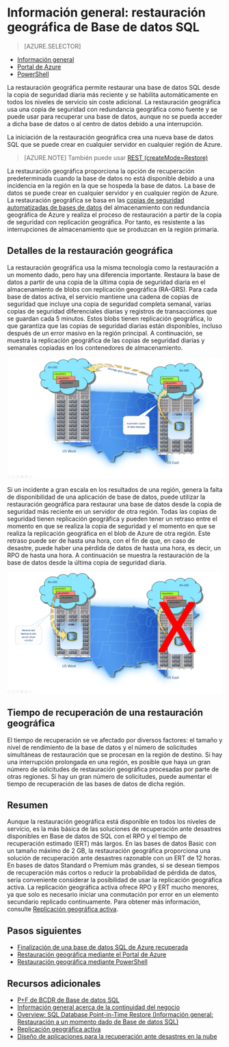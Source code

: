 <properties
   pageTitle="Continuidad del negocio en la nube: restauración geográfica| Microsoft Azure"
   description="Obtenga información acerca de cómo la Base de datos SQL de Azure permite la continuidad del negocio en la nube y la recuperación de la base de datos, y ayuda a que las aplicaciones críticas de la nube se sigan ejecutando."
   services="sql-database"
   documentationCenter=""
   authors="stevestein"
   manager="jhubbard"
   editor="monicar"/>

<tags
   ms.service="sql-database"
   ms.devlang="NA"
   ms.topic="article"
   ms.tgt_pltfrm="NA"
   ms.workload="data-management"
   ms.date="05/10/2016"
   ms.author="sstein"/>

# Información general: restauración geográfica de Base de datos SQL

> [AZURE.SELECTOR]
- [Información general](sql-database-geo-restore.md)
- [Portal de Azure](sql-database-geo-restore-portal.md)
- [PowerShell](sql-database-geo-restore-powershell.md)

La restauración geográfica permite restaurar una base de datos SQL desde la copia de seguridad diaria más reciente y se habilita automáticamente en todos los niveles de servicio sin coste adicional. La restauración geográfica usa una copia de seguridad con redundancia geográfica como fuente y se puede usar para recuperar una base de datos, aunque no se pueda acceder a dicha base de datos o al centro de datos debido a una interrupción.

La iniciación de la restauración geográfica crea una nueva base de datos SQL que se puede crear en cualquier servidor en cualquier región de Azure.

> [AZURE.NOTE] También puede usar [REST (createMode=Restore)](https://msdn.microsoft.com/library/azure/mt163685.aspx)


La restauración geográfica proporciona la opción de recuperación predeterminada cuando la base de datos no está disponible debido a una incidencia en la región en la que se hospeda la base de datos. La base de datos se puede crear en cualquier servidor y en cualquier región de Azure. La restauración geográfica se basa en las [copias de seguridad automatizadas de bases de datos](sql-database-automated-backups.md) del almacenamiento con redundancia geográfica de Azure y realiza el proceso de restauración a partir de la copia de seguridad con replicación geográfica. Por tanto, es resistente a las interrupciones de almacenamiento que se produzcan en la región primaria.



## Detalles de la restauración geográfica

La restauración geográfica usa la misma tecnología como la restauración a un momento dado, pero hay una diferencia importante. Restaura la base de datos a partir de una copia de la última copia de seguridad diaria en el almacenamiento de blobs con replicación geográfica (RA-GRS). Para cada base de datos activa, el servicio mantiene una cadena de copias de seguridad que incluye una copia de seguridad completa semanal, varias copias de seguridad diferenciales diarias y registros de transacciones que se guardan cada 5 minutos. Estos blobs tienen replicación geográfica, lo que garantiza que las copias de seguridad diarias están disponibles, incluso después de un error masivo en la región principal. A continuación, se muestra la replicación geográfica de las copias de seguridad diarias y semanales copiadas en los contenedores de almacenamiento.

![restauración geográfica](./media/sql-database-geo-restore/geo-restore-1.png)


Si un incidente a gran escala en los resultados de una región, genera la falta de disponibilidad de una aplicación de base de datos, puede utilizar la restauración geográfica para restaurar una base de datos desde la copia de seguridad más reciente en un servidor de otra región. Todas las copias de seguridad tienen replicación geográfica y pueden tener un retraso entre el momento en que se realiza la copia de seguridad y el momento en que se realiza la replicación geográfica en el blob de Azure de otra región. Este retraso puede ser de hasta una hora, con el fin de que, en caso de desastre, puede haber una pérdida de datos de hasta una hora, es decir, un RPO de hasta una hora. A continuación se muestra la restauración de la base de datos desde la última copia de seguridad diaria.


![restauración geográfica](./media/sql-database-geo-restore/geo-restore-2.png)



## Tiempo de recuperación de una restauración geográfica

El tiempo de recuperación se ve afectado por diversos factores: el tamaño y nivel de rendimiento de la base de datos y el número de solicitudes simultáneas de restauración que se procesan en la región de destino. Si hay una interrupción prolongada en una región, es posible que haya un gran número de solicitudes de restauración geográfica procesadas por parte de otras regiones. Si hay un gran número de solicitudes, puede aumentar el tiempo de recuperación de las bases de datos de dicha región.


## Resumen

Aunque la restauración geográfica está disponible en todos los niveles de servicio, es la más básica de las soluciones de recuperación ante desastres disponibles en Base de datos de SQL con el RPO y el tiempo de recuperación estimado (ERT) más largos. En las bases de datos Basic con un tamaño máximo de 2 GB, la restauración geográfica proporciona una solución de recuperación ante desastres razonable con un ERT de 12 horas. En bases de datos Standard o Premium más grandes, si se desean tiempos de recuperación más cortos o reducir la probabilidad de pérdida de datos, sería conveniente considerar la posibilidad de usar la replicación geográfica activa. La replicación geográfica activa ofrece RPO y ERT mucho menores, ya que solo es necesario iniciar una conmutación por error en un elemento secundario replicado continuamente. Para obtener más información, consulte [Replicación geográfica activa](sql-database-geo-replication-overview.md).

## Pasos siguientes

- [Finalización de una base de datos SQL de Azure recuperada](sql-database-recovered-finalize.md)
- [Restauración geográfica mediante el Portal de Azure](sql-database-geo-restore-portal.md)
- [Restauración geográfica mediante PowerShell](sql-database-geo-restore-powershell.md)

## Recursos adicionales

- [P+F de BCDR de Base de datos SQL](sql-database-bcdr-faq.md)
- [Información general acerca de la continuidad del negocio](sql-database-business-continuity.md)
- [Overview: SQL Database Point-in-Time Restore (Información general: Restauración a un momento dado de Base de datos SQL)](sql-database-point-in-time-restore.md)
- [Replicación geográfica activa](sql-database-geo-replication-overview.md)
- [Diseño de aplicaciones para la recuperación ante desastres en la nube](sql-database-designing-cloud-solutions-for-disaster-recovery.md)

<!---HONumber=AcomDC_0615_2016-->